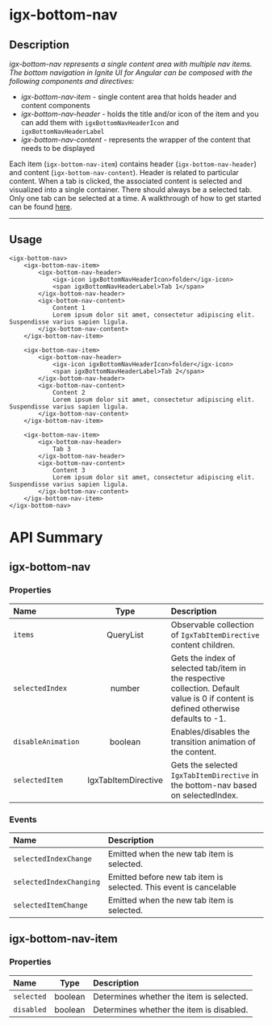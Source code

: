 # igx-bottom-nav

## Description
_igx-bottom-nav represents a single content area with multiple nav items. The bottom navigation in Ignite UI for Angular can be composed with the following components and directives:_

-  *igx-bottom-nav-item* - single content area that holds header and content components
-  *igx-bottom-nav-header* - holds the title and/or icon of the item and you can add them with `igxBottomNavHeaderIcon` and `igxBottomNavHeaderLabel`
-  *igx-bottom-nav-content* - represents the wrapper of the content that needs to be displayed

Each item (`igx-bottom-nav-item`) contains header (`igx-bottom-nav-header`) and content (`igx-bottom-nav-content`). Header is related to particular content.
When a tab is clicked, the associated content is selected and visualized into a single container. There should always be a selected tab. Only one tab can be selected at a time.
A walkthrough of how to get started can be found [here](https://www.infragistics.com/products/ignite-ui-angular/angular/components/tabbar).

----------
## Usage

    <igx-bottom-nav>
        <igx-bottom-nav-item>
            <igx-bottom-nav-header>
                <igx-icon igxBottomNavHeaderIcon>folder</igx-icon>
                <span igxBottomNavHeaderLabel>Tab 1</span>
            </igx-bottom-nav-header>
            <igx-bottom-nav-content>
                Content 1
                Lorem ipsum dolor sit amet, consectetur adipiscing elit. Suspendisse varius sapien ligula.
            </igx-bottom-nav-content>
        </igx-bottom-nav-item>

        <igx-bottom-nav-item>
            <igx-bottom-nav-header>
                <igx-icon igxBottomNavHeaderIcon>folder</igx-icon>
                <span igxBottomNavHeaderLabel>Tab 2</span>
            </igx-bottom-nav-header>
            <igx-bottom-nav-content>
                Content 2
                Lorem ipsum dolor sit amet, consectetur adipiscing elit. Suspendisse varius sapien ligula.
            </igx-bottom-nav-content>
        </igx-bottom-nav-item>

        <igx-bottom-nav-item>
            <igx-bottom-nav-header>
                Tab 3
            </igx-bottom-nav-header>
            <igx-bottom-nav-content>
                Content 3
                Lorem ipsum dolor sit amet, consectetur adipiscing elit. Suspendisse varius sapien ligula.
            </igx-bottom-nav-content>
        </igx-bottom-nav-item>
    </igx-bottom-nav>


# API Summary 

## igx-bottom-nav

### Properties

| Name   |      Type      |  Description |
|:----------|:-------------:|:------|
| `items` |  QueryList<IgxTabItemDirective> | Observable collection of `IgxTabItemDirective` content children. |
| `selectedIndex` | number | Gets the index of selected tab/item in the respective collection. Default value is 0 if content is defined otherwise defaults to -1. |
| `disableAnimation` | boolean | Enables/disables the transition animation of the content. |
| `selectedItem` | IgxTabItemDirective | Gets the selected `IgxTabItemDirective` in the bottom-nav based on selectedIndex. |


### Events

| Name       |               Description                |
|:---------- |:-----------------------------------------|
| `selectedIndexChange` | Emitted when the new tab item is selected. |
| `selectedIndexChanging` | Emitted before new tab item is selected. This event is cancelable|
| `selectedItemChange` | Emitted when the new tab item is selected. |

## igx-bottom-nav-item

### Properties

| Name   |      Type      |  Description |
|:----------|:-------------:|:------|
| `selected` | boolean |  Determines whether the item is selected. |
| `disabled` | boolean | Determines whether the item is disabled. |
